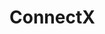 <h1>ConnectX<h1>
  <div style="padding:100vw">
    <img style="width:40%" src="https://github.com/crismariudenis/ConnectX/blob/master/img/temp/TestImage%20(1).jpg">
     <img style="width:40%" src="https://github.com/crismariudenis/ConnectX/blob/master/img/temp/TestImage%20(2).jpg">
     <img style="width:40%" src="https://github.com/crismariudenis/ConnectX/blob/master/img/temp/TestImage%20(3).jpg">
     <img style="width:40%" src="https://github.com/crismariudenis/ConnectX/blob/master/img/temp/TestImage%20(4).jpg">
     <img style="width:40%" src="https://github.com/crismariudenis/ConnectX/blob/master/img/temp/TestImage%20(5).jpg">
     <img style="width:40%" src="https://github.com/crismariudenis/ConnectX/blob/master/img/temp/TestImage%20(6).jpg">
    </div>
